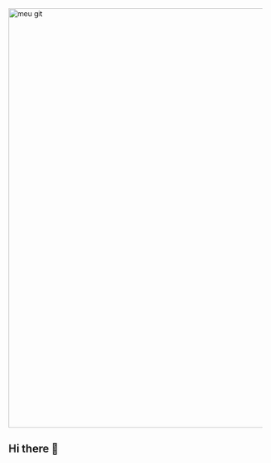 
<img width="1248" height="832" alt="meu git" src="https://github.com/user-attachments/assets/ba7f32ac-3941-41d5-a595-248230b633e5" />


## Hi there 👋

<!--
**matheus-souza-matos/matheus-souza-matos** is a ✨ _special_ ✨ repository because its `README.md` (this file) appears on your GitHub profile.

Here are some ideas to get you started:

- 🔭 I’m currently working on ...
- 🌱 I’m currently learning ...
- 👯 I’m looking to collaborate on ...
- 🤔 I’m looking for help with ...
- 💬 Ask me about ...
- 📫 How to reach me: ...
- 😄 Pronouns: ...
- ⚡ Fun fact: ...
-->
